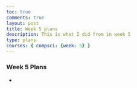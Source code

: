```yaml
---
toc: true
comments: true
layout: post
title: Week 5 plans
description: This is what I did from in week 5
type: plans
courses: { compsci: {week: 5} }
---
```


### Week 5 Plans
- 

